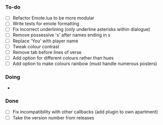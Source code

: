 ### To-do

- [ ] Refactor Emote.lua to be more modular
- [ ] Write tests for emote formatting
- [ ] Fix incorrect underlining (only underline asterisks within dialogue)
- [ ] Remove possessive 's' after names ending in s
- [ ] Replace 'You' with player name
- [ ] Tweak colour contrast
- [ ] Remove tab before lines of verse
- [ ] Add option for different colours rather than hues
- [ ] Add option to make colours rainbow (must handle numerous posters)

### Doing

- 

### Done

- [ ] Fix incompatibility with other callbacks (add plugin to own apartment)
- [ ] Take the version number from releases
